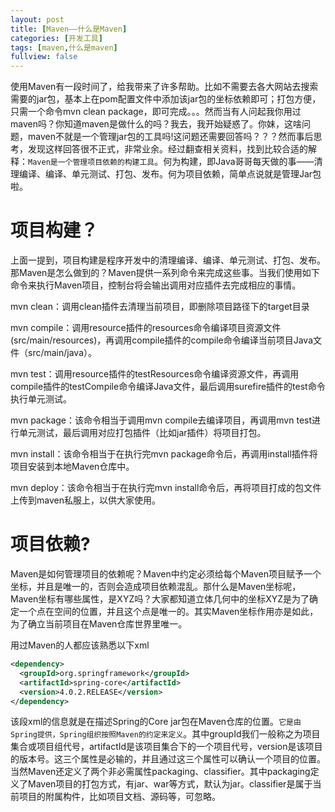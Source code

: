 ```yaml
---
layout: post
title: [Maven——什么是Maven]
categories: [开发工具]
tags: [maven,什么是maven]
fullview: false
---
```

使用Maven有一段时间了，给我带来了许多帮助。比如不需要去各大网站去搜索需要的jar包，基本上在pom配置文件中添加该jar包的坐标依赖即可；打包方便，只需一个命令mvn clean package，即可完成。。。然而当有人问起我你用过maven吗？你知道maven是做什么的吗？我去，我开始疑惑了。你妹，这啥问题，maven不就是一个管理jar包的工具吗!这问题还需要回答吗？？？然而事后思考，发现这样回答很不正式，非常业余。经过翻查相关资料，找到比较合适的解释：`Maven是一个管理项目依赖的构建工具`。何为构建，即Java哥哥每天做的事——清理编译、编译、单元测试、打包、发布。何为项目依赖，简单点说就是管理Jar包啦。

# 项目构建？

上面一提到，项目构建是程序开发中的清理编译、编译、单元测试、打包、发布。那Maven是怎么做到的？Maven提供一系列命令来完成这些事。当我们使用如下命令来执行Maven项目，控制台将会输出调用对应插件去完成相应的事情。

mvn clean：调用clean插件去清理当前项目，即删除项目路径下的target目录

mvn compile：调用resource插件的resources命令编译项目资源文件(src/main/resources)，再调用compile插件的compile命令编译当前项目Java文件（src/main/java）。

mvn test：调用resource插件的testResources命令编译资源文件，再调用compile插件的testCompile命令编译Java文件，最后调用surefire插件的test命令执行单元测试。

mvn package：该命令相当于调用mvn compile去编译项目，再调用mvn test进行单元测试，最后调用对应打包插件（比如jar插件）将项目打包。

mvn install：该命令相当于在执行完mvn package命令后，再调用install插件将项目安装到本地Maven仓库中。

mvn deploy：该命令相当于在执行完mvn install命令后，再将项目打成的包文件上传到maven私服上，以供大家使用。

# 项目依赖?

Maven是如何管理项目的依赖呢？Maven中约定必须给每个Maven项目赋予一个坐标，并且是唯一的，否则会造成项目依赖混乱。那什么是Maven坐标呢，Maven坐标有哪些属性，是XYZ吗？大家都知道立体几何中的坐标XYZ是为了确定一个点在空间的位置，并且这个点是唯一的。其实Maven坐标作用亦是如此，为了确立当前项目在Maven仓库世界里唯一。

用过Maven的人都应该熟悉以下xml
```xml
<dependency>
  <groupId>org.springframework</groupId>
  <artifactId>spring-core</artifactId>
  <version>4.0.2.RELEASE</version>
</dependency>
```
该段xml的信息就是在描述Spring的Core jar包在Maven仓库的位置。`它是由Spring提供，Spring组织按照Maven的约定来定义`。其中groupId我们一般称之为项目集合或项目组代号，artifactId是该项目集合下的一个项目代号，version是该项目的版本号。这三个属性是必输的，并且通过这三个属性可以确认一个项目的位置。当然Maven还定义了两个非必需属性packaging、classifier。其中packaging定义了Maven项目的打包方式，有jar、war等方式，默认为jar。classifier是属于当前项目的附属构件，比如项目文档、源码等，可忽略。
